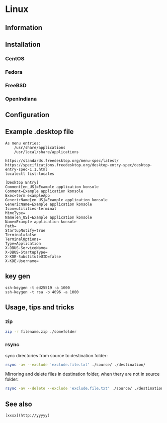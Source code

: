 # Linux

## Information

## Installation

### CentOS

### Fedora

### FreeBSD

### OpenIndiana

## Configuration

## Example .desktop file

    As menu entries:
        /usr/share/applications
        /usr/local/share/applications

    https://standards.freedesktop.org/menu-spec/latest/
    https://specifications.freedesktop.org/desktop-entry-spec/desktop-entry-spec-1.1.html
    localectl list-locales

    [Desktop Entry]
    Comment[en_US]=Example application konsole
    Comment=Example application konsole
    Exec=term exampleApp
    GenericName[en_US]=Example application konsole
    GenericName=Example application konsole
    Icon=utilities-terminal
    MimeType=
    Name[en_US]=Example application konsole
    Name=Example application konsole
    Path=
    StartupNotify=true
    Terminal=false
    TerminalOptions=
    Type=Application
    X-DBUS-ServiceName=
    X-DBUS-StartupType=
    X-KDE-SubstituteUID=false
    X-KDE-Username=

## key gen

    ssh-keygen -t ed25519 -a 1000
    ssh-keygen -t rsa -b 4096 -a 1000

## Usage, tips and tricks

### zip

```sh
zip -r filename.zip ./somefolder
```

### rsync

sync directories from source to destination folder:

```sh
rsync -av --exclude 'exclude.file.txt' ./source/ ./destination/
```

Mirroring and delete files in destination folder, when thery are not in source folder:

```sh
rsync -av --delete --exclude 'exclude.file.txt' ./source/ ./destination/
```

## See also

    [xxxx](http://yyyyy)

